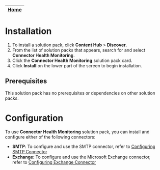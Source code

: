 | [Home](https://github.com/fortinet-fortisoar/solution-pack-connector-health-monitoring/blob/release/1.0.0/README.md) |
|----------------------------------------------------------------------------------------------------------------------|

# Installation

1. To install a solution pack, click **Content Hub** > **Discover**.
2. From the list of solution packs that appears, search for and select **Connector Health Monitoring**.
3. Click the **Connector Health Monitoring** solution pack card.
4. Click **Install** on the lower part of the screen to begin installation.

## Prerequisites

This solution pack has no prerequisites or dependencies on other solution packs.

# Configuration

To use **Connector Health Monitoring** solution pack, you can install and configure either of the following connectors:

- **SMTP**: To configure and use the SMTP connector, refer to [Configuring SMTP Connector](https://docs.fortinet.com/document/fortisoar/2.4.3/smtp-connector/327/smtp-connector-v2-4-3)
- **Exchange**: To configure and use the Microsoft Exchange connector, refer to [Configuring Exchange Connector](https://docs.fortinet.com/document/fortisoar/4.0.0/exchange/295/exchange-v4-0-0)
